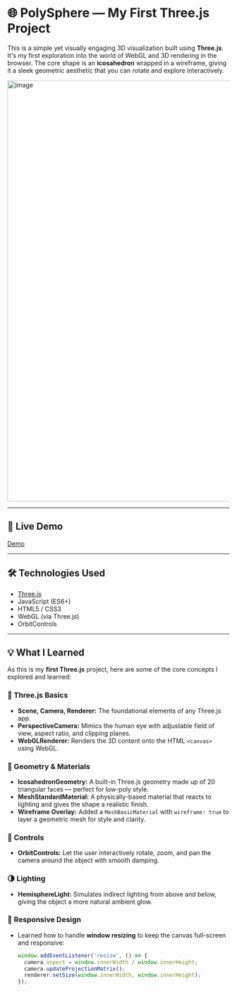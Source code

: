# 🌐 PolySphere — My First Three.js Project

This is a simple yet visually engaging 3D visualization built using **Three.js**. It's my first exploration into the world of WebGL and 3D rendering in the browser. The core shape is an **icosahedron** wrapped in a wireframe, giving it a sleek geometric aesthetic that you can rotate and explore interactively.

<img width="1912" height="955" alt="image" src="https://github.com/user-attachments/assets/651f29f3-177d-4114-bd82-9e8a29df511e" />


---

## 🚀 Live Demo
[Demo](https://poly-sphere.netlify.app/)

---

## 🛠️ Technologies Used
- [Three.js](https://threejs.org/)
- JavaScript (ES6+)
- HTML5 / CSS3
- WebGL (via Three.js)
- OrbitControls

---

## 💡 What I Learned

As this is my **first Three.js** project, here are some of the core concepts I explored and learned:

### 📌 Three.js Basics
- **Scene, Camera, Renderer:** The foundational elements of any Three.js app.
- **PerspectiveCamera:** Mimics the human eye with adjustable field of view, aspect ratio, and clipping planes.
- **WebGLRenderer:** Renders the 3D content onto the HTML `<canvas>` using WebGL.

### 🧱 Geometry & Materials
- **IcosahedronGeometry:** A built-in Three.js geometry made up of 20 triangular faces — perfect for low-poly style.
- **MeshStandardMaterial:** A physically-based material that reacts to lighting and gives the shape a realistic finish.
- **Wireframe Overlay:** Added a `MeshBasicMaterial` with `wireframe: true` to layer a geometric mesh for style and clarity.

### 🔧 Controls
- **OrbitControls:** Let the user interactively rotate, zoom, and pan the camera around the object with smooth damping.

### 🌗 Lighting
- **HemisphereLight:** Simulates indirect lighting from above and below, giving the object a more natural ambient glow.

### 🧩 Responsive Design
- Learned how to handle **window resizing** to keep the canvas full-screen and responsive:
  ```js
  window.addEventListener('resize', () => {
    camera.aspect = window.innerWidth / window.innerHeight;
    camera.updateProjectionMatrix();
    renderer.setSize(window.innerWidth, window.innerHeight);
  });
